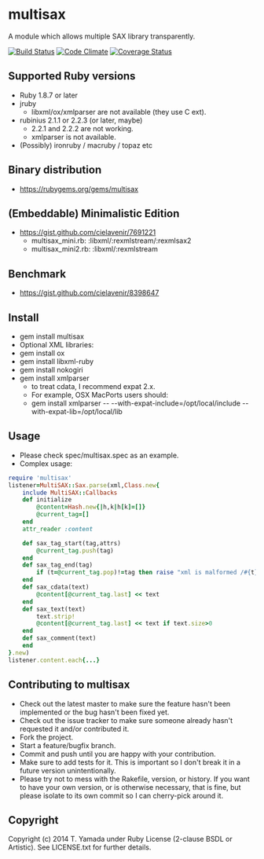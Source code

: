 # multisax
A module which allows multiple SAX library transparently.

[![Build Status](https://travis-ci.org/cielavenir/multisax.png)](https://travis-ci.org/cielavenir/multisax) [![Code Climate](https://codeclimate.com/github/cielavenir/multisax.png)](https://codeclimate.com/github/cielavenir/multisax) [![Coverage Status](https://coveralls.io/repos/cielavenir/multisax/badge.png)](https://coveralls.io/r/cielavenir/multisax)

## Supported Ruby versions
* Ruby 1.8.7 or later
* jruby
  * libxml/ox/xmlparser are not available (they use C ext).
* rubinius 2.1.1 or 2.2.3 (or later, maybe)
  * 2.2.1 and 2.2.2 are not working.
  * xmlparser is not available.
* (Possibly) ironruby / macruby / topaz etc

## Binary distribution
* https://rubygems.org/gems/multisax

## (Embeddable) Minimalistic Edition
* https://gist.github.com/cielavenir/7691221
  * multisax_mini.rb:  :libxml/:rexmlstream/:rexmlsax2
  * multisax_mini2.rb: :libxml/:rexmlstream

## Benchmark
* https://gist.github.com/cielavenir/8398647

## Install
* gem install multisax
* Optional XML libraries:
* gem install ox
* gem install libxml-ruby
* gem install nokogiri
* gem install xmlparser
  * to treat cdata, I recommend expat 2.x.
  * For example, OSX MacPorts users should:
  * gem install xmlparser -- --with-expat-include=/opt/local/include --with-expat-lib=/opt/local/lib

## Usage
* Please check spec/multisax.spec as an example.
* Complex usage:

```rb
require 'multisax'
listener=MultiSAX::Sax.parse(xml,Class.new{
	include MultiSAX::Callbacks
	def initialize
		@content=Hash.new{|h,k|h[k]=[]}
		@current_tag=[]
	end
	attr_reader :content

	def sax_tag_start(tag,attrs)
		@current_tag.push(tag)
	end
	def sax_tag_end(tag)
		if (t=@current_tag.pop)!=tag then raise "xml is malformed /#{t}" end
	end
	def sax_cdata(text)
		@content[@current_tag.last] << text
	end
	def sax_text(text)
		text.strip!
		@content[@current_tag.last] << text if text.size>0
	end
	def sax_comment(text)
	end
}.new)
listener.content.each{...}
```

## Contributing to multisax
* Check out the latest master to make sure the feature hasn't been implemented or the bug hasn't been fixed yet.
* Check out the issue tracker to make sure someone already hasn't requested it and/or contributed it.
* Fork the project.
* Start a feature/bugfix branch.
* Commit and push until you are happy with your contribution.
* Make sure to add tests for it. This is important so I don't break it in a future version unintentionally.
* Please try not to mess with the Rakefile, version, or history. If you want to have your own version, or is otherwise necessary, that is fine, but please isolate to its own commit so I can cherry-pick around it.

## Copyright
Copyright (c) 2014 T. Yamada under Ruby License (2-clause BSDL or Artistic).
See LICENSE.txt for further details.
